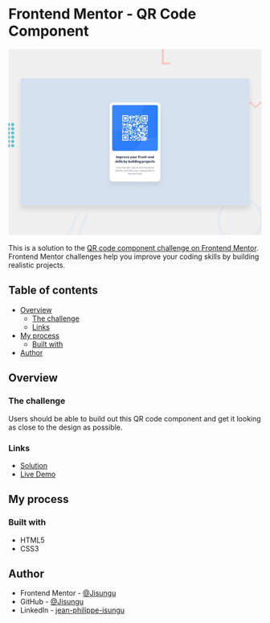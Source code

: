 # Frontend Mentor - QR Code Component

![Design preview for the QR code component coding challenge](./design/desktop-preview.jpg)

This is a solution to the
[QR code component challenge on Frontend Mentor](https://www.frontendmentor.io/challenges/qr-code-component-iux_sIO_H).
Frontend Mentor challenges help you improve your coding skills by building
realistic projects.

## Table of contents

- [Overview](#overview)
    - [The challenge](#the-challenge)
    - [Links](#links)
- [My process](#my-process)
    - [Built with](#built-with)
- [Author](#author)

## Overview

### The challenge

Users should be able to build out this QR code component and get it looking as close to the design as possible.

### Links

- [Solution](https://github.com/Jisungu/qr-code-component)
- [Live Demo](https://Jisungu.github.io/FrontEndMentor/qr-code-component)

## My process

### Built with

- HTML5
- CSS3

## Author

- Frontend Mentor -
  [@Jisungu](https://www.frontendmentor.io/profile/Jisungu)
- GitHub - [@Jisungu](https://github.com/Jisungu)
- LinkedIn - [jean-philippe-isungu](https://www.linkedin.com/in/jean-philippe-isungu/)